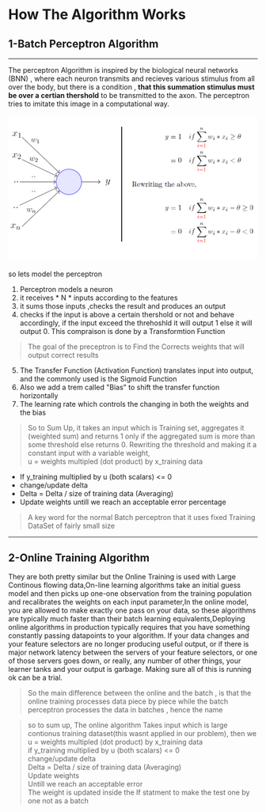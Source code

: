# How The Algorithm Works
## 1-Batch Perceptron Algorithm

---
The perceptron Algorithm is inspired by the biological neural networks (BNN) , where each neuron transmits and recieves various stimulus from all over the body, but there is a condition , **that this summation stimulus must be over a certian thershold** to be transmitted to the axon. The perceptron tries to imitate this image in a computational way.

![Perceptron Flow Chart](readme%20images/1.png)

so lets model the perceptron <br>
1. Perceptron models a neuron<br>
2. it receives * N * inputs according to the features <br>
3. it sums those inputs ,checks the result and produces an output<br>
4. checks if the input is above a certain thershold or not and behave accordingly, if the input exceed the threhoshld it will output 1 else it will output 0. This compraison is done by a Transformtion Function <br>

> The goal of the preceptron is to Find the Corrects weights that will output correct results <br>

5. The Transfer Function (Activation Function) translates input into output, and the commonly used is the Sigmoid Function<br>
6. Also we add a trem called "Bias" to shift the transfer function horizontally <br>
7. The learning rate which controls the changing in both the weights and the bias

>  So to Sum Up, it takes an input which is Training set, aggregates it (weighted sum) and returns 1 only if the aggregated sum is more than some threshold else returns 0. Rewriting the threshold and making it a constant input with a variable weight, <br> u = weights multipled (dot product) by x_training data<br>

- If y_training multiplied by u (both scalars) <= 0 <br>
- change/update delta<br>
- Delta = Delta / size of training data (Averaging)<br>
- Update weights untill we reach an acceptable error percentage

>A key word for the normal Batch perceptron that it uses fixed Training DataSet of fairly small size
---

## 2-Online Training Algorithm

They are both pretty similar but the Online Training is used with Large Continous flowing data,On-line learning algorithms take an initial guess model and then picks up one-one observation from the training population and recalibrates the weights on each input parameter,In the online model, you are allowed to make exactly one pass on your data, so these algorithms are typically much faster than their batch learning equivalents,Deploying online algorithms in production typically requires that you have something constantly passing datapoints to your algorithm. If your data changes and your feature selectors are no longer producing useful output, or if there is major network latency between the servers of your feature selectors, or one of those servers goes down, or really, any number of other things, your learner tanks and your output is garbage. Making sure all of this is running ok can be a trial.

> So the main difference between the online and the batch , is that the online training processes data piece by piece while the batch perceptron processes the data in batches , hence the name <br>

> so to sum up, The online algorithm Takes input which is large contionus training dataset(this wasnt applied in our problem), then we <br> u = weights multipled (dot product) by x_training data<br>
		    if  y_training multiplied by u (both scalars) <= 0<br>
			    change/update delta<br>
			    Delta = Delta / size of training data (Averaging)<br>
			    Update weights<br>
Untill we reach an acceptable error<br>
The weight is updated inside the If statment to make the test one by one not as a batch